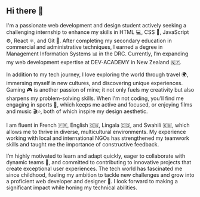 ## Hi there 👋

I'm a passionate web development and design student actively seeking a challenging internship to enhance my skills in HTML 💻, CSS 🎨, JavaScript ⚙️, React ⚛️, and Git 🐙. After completing my secondary education in commercial and administrative techniques, I earned a degree in Management Information Systems 📊 in the DRC. Currently, I’m expanding my web development expertise at DEV-ACADEMY in New Zealand 🇳🇿.

In addition to my tech journey, I love exploring the world through travel 🌍, immersing myself in new cultures, and discovering unique experiences. Gaming 🎮 is another passion of mine; it not only fuels my creativity but also sharpens my problem-solving skills. When I'm not coding, you’ll find me engaging in sports 🏅, which keeps me active and focused, or enjoying films and music 🎬🎶, both of which inspire my design aesthetic.

I am fluent in French 🇫🇷, English 🇬🇧, Lingala 🇨🇩, and Swahili 🇰🇪, which allows me to thrive in diverse, multicultural environments. My experience working with local and international NGOs has strengthened my teamwork skills and taught me the importance of constructive feedback.

I’m highly motivated to learn and adapt quickly, eager to collaborate with dynamic teams 🤝, and committed to contributing to innovative projects that create exceptional user experiences. The tech world has fascinated me since childhood, fueling my ambition to tackle new challenges and grow into a proficient web developer and designer 🚀. I look forward to making a significant impact while honing my technical abilities.


